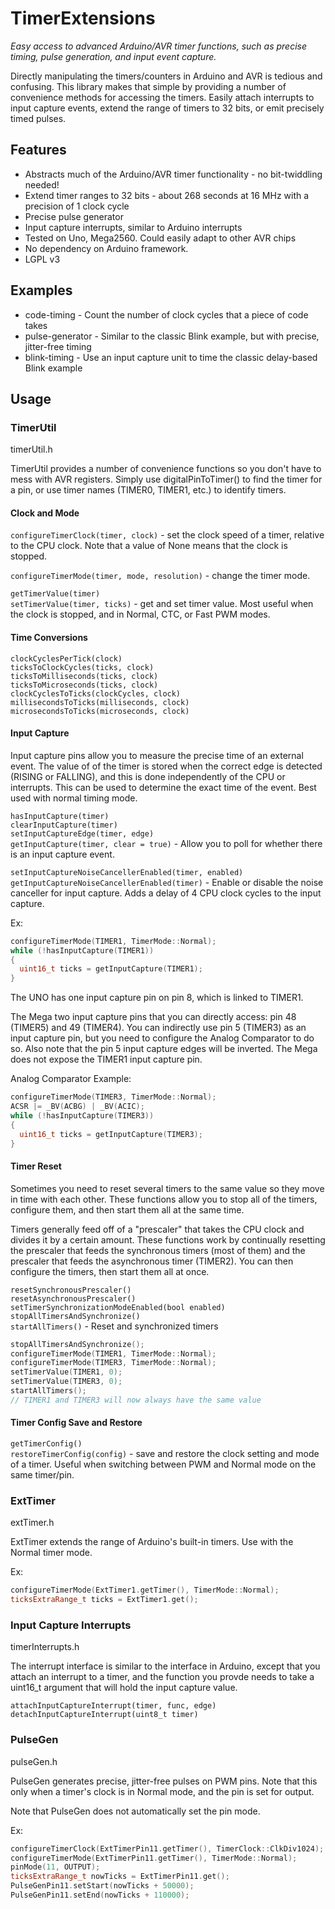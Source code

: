 # TimerExtensions

*Easy access to advanced Arduino/AVR timer functions, such as precise timing, pulse generation, and input event capture.*

Directly manipulating the timers/counters in Arduino and AVR is tedious and confusing. This library makes that simple by providing a number of convenience methods for accessing the timers. Easily attach interrupts to input capture events, extend the range of timers to 32 bits, or emit precisely timed pulses.

## Features

* Abstracts much of the Arduino/AVR timer functionality - no bit-twiddling needed!
* Extend timer ranges to 32 bits - about 268 seconds at 16 MHz with a precision of 1 clock cycle
* Precise pulse generator
* Input capture interrupts, similar to Arduino interrupts
* Tested on Uno, Mega2560. Could easily adapt to other AVR chips
* No dependency on Arduino framework.
* LGPL v3

## Examples

* code-timing - Count the number of clock cycles that a piece of code takes
* pulse-generator - Similar to the classic Blink example, but with precise, jitter-free timing
* blink-timing - Use an input capture unit to time the classic delay-based Blink example

## Usage

### TimerUtil

timerUtil.h

TimerUtil provides a number of convenience functions so you don't have to mess with AVR registers. Simply use digitalPinToTimer() to find the timer for a pin, or use timer names (TIMER0, TIMER1, etc.) to identify timers.

#### Clock and Mode

`configureTimerClock(timer, clock)` - set the clock speed of a timer, relative to the CPU clock. Note that a value of None means that the clock is stopped.

`configureTimerMode(timer, mode, resolution)` - change the timer mode.

`getTimerValue(timer)`  
`setTimerValue(timer, ticks)` - get and set timer value. Most useful when the clock is stopped, and in Normal, CTC, or Fast PWM modes.

#### Time Conversions

`clockCyclesPerTick(clock)`  
`ticksToClockCycles(ticks, clock)`  
`ticksToMilliseconds(ticks, clock)`  
`ticksToMicroseconds(ticks, clock)`  
`clockCyclesToTicks(clockCycles, clock)`  
`millisecondsToTicks(milliseconds, clock)`  
`microsecondsToTicks(microseconds, clock)`  

#### Input Capture

Input capture pins allow you to measure the precise time of an external event. The value of of the timer is stored when the correct edge is detected (RISING or FALLING), and this is done independently of the CPU or interrupts. This can be used to determine the exact time of the event.  Best used with normal timing mode.

`hasInputCapture(timer)`  
`clearInputCapture(timer)`  
`setInputCaptureEdge(timer, edge)`  
`getInputCapture(timer, clear = true)` - Allow you to poll for whether there is an input capture event.

`setInputCaptureNoiseCancellerEnabled(timer, enabled)`  
`getInputCaptureNoiseCancellerEnabled(timer)` - Enable or disable the noise canceller for input capture. Adds a delay of 4 CPU clock cycles to the input capture.

Ex:

```C++
configureTimerMode(TIMER1, TimerMode::Normal);
while (!hasInputCapture(TIMER1))
{
  uint16_t ticks = getInputCapture(TIMER1);
}
```

The UNO has one input capture pin on pin 8, which is linked to TIMER1.

The Mega two input capture pins that you can directly access: pin 48 (TIMER5) and 49 (TIMER4). You can indirectly use pin 5 (TIMER3) as an input capture pin, but you need to configure the Analog Comparator to do so. Also note that the pin 5 input capture edges will be inverted. The Mega does not expose the TIMER1 input capture pin.

Analog Comparator Example:

```C++
configureTimerMode(TIMER3, TimerMode::Normal);
ACSR |= _BV(ACBG) | _BV(ACIC);
while (!hasInputCapture(TIMER3))
{
  uint16_t ticks = getInputCapture(TIMER3);
}
```

#### Timer Reset

Sometimes you need to reset several timers to the same value so they move in time with each other. These functions allow you to stop all of the timers, configure them, and then start them all at the same time.

Timers generally feed off of a "prescaler" that takes the CPU clock and divides it by a certain amount. These functions work by continually resetting the prescaler that feeds the synchronous timers (most of them) and the prescaler that feeds the asynchronous timer (TIMER2). You can then configure the timers, then start them all at once.

`resetSynchronousPrescaler()`  
`resetAsynchronousPrescaler()`  
`setTimerSynchronizationModeEnabled(bool enabled)`  
`stopAllTimersAndSynchronize()`  
`startAllTimers()` - Reset and synchronized timers

```C++
stopAllTimersAndSynchronize();
configureTimerMode(TIMER1, TimerMode::Normal);
configureTimerMode(TIMER3, TimerMode::Normal);
setTimerValue(TIMER1, 0);
setTimerValue(TIMER3, 0);
startAllTimers();
// TIMER1 and TIMER3 will now always have the same value
```

#### Timer Config Save and Restore

`getTimerConfig()`  
`restoreTimerConfig(config)` - save and restore the clock setting and mode of a timer. Useful when switching between PWM and Normal mode on the same timer/pin.

### ExtTimer

extTimer.h

ExtTimer extends the range of Arduino's built-in timers. Use with the Normal timer mode.

Ex: 

```C++
configureTimerMode(ExtTimer1.getTimer(), TimerMode::Normal);
ticksExtraRange_t ticks = ExtTimer1.get();
```

### Input Capture Interrupts

timerInterrupts.h

The interrupt interface is similar to the interface in Arduino, except that you attach an interrupt to a timer, and the function you provde needs to take a uint16_t argument that will hold the input capture value.

`attachInputCaptureInterrupt(timer, func, edge)`  
`detachInputCaptureInterrupt(uint8_t timer)`

### PulseGen

pulseGen.h

PulseGen generates precise, jitter-free pulses on PWM pins. Note that this only when a timer's clock is in Normal mode, and the pin is set for output.

Note that PulseGen does not automatically set the pin mode.

Ex: 
```C++
configureTimerClock(ExtTimerPin11.getTimer(), TimerClock::ClkDiv1024);
configureTimerMode(ExtTimerPin11.getTimer(), TimerMode::Normal);
pinMode(11, OUTPUT);
ticksExtraRange_t nowTicks = ExtTimerPin11.get();
PulseGenPin11.setStart(nowTicks + 50000);
PulseGenPin11.setEnd(nowTicks + 110000);
```
